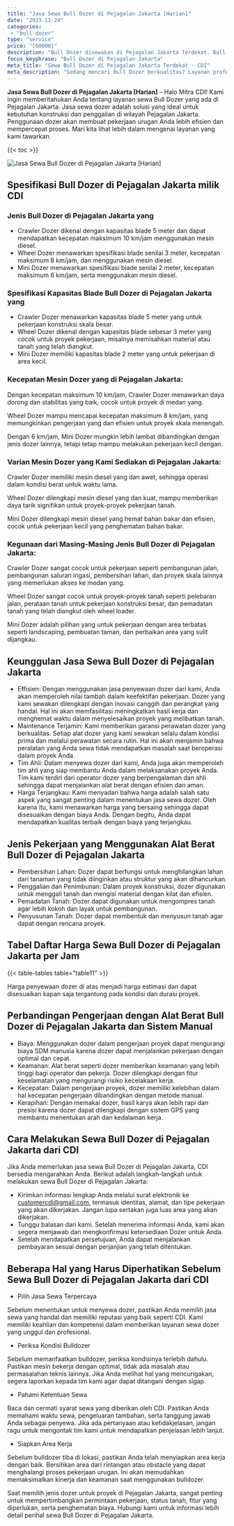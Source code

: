 ```yaml
---
title: "Jasa Sewa Bull Dozer di Pejagalan Jakarta [Harian]"
date: "2023-11-24"
categories:
 - "bull-dozer"
type: "service"
price: "[60000]"
description: "Bull Dozer disewakan di Pejagalan Jakarta Terdekat. Bull Dozer profesional untuk kebutuhan proyek konstruksi dengan performa maksimal. Hubungi kami untuk informasi lebih detail."
focus_keyphrase: "Bull Dozer di Pejagalan Jakarta"
meta_title: "Sewa Bull Dozer di Pejagalan Jakarta Terdekat - CDI"
meta_description: "Sedang mencari Bull Dozer berkualitas? Layanan profesional kami siap melayani dengan harga kompetitif. Klik untuk info lebih lanjut."
---
```


**Jasa Sewa Bull Dozer di Pejagalan Jakarta [Harian]** – Halo Mitra CDI! Kami ingin memberitahukan Anda tentang layanan sewa Bull Dozer yang ada di Pejagalan Jakarta. Jasa sewa dozer adalah solusi yang ideal untuk kebutuhan konstruksi dan penggalian di wilayah Pejagalan Jakarta. Penggunaan dozer akan membuat pekerjaan urugan Anda lebih efisien dan mempercepat proses. Mari kita lihat lebih dalam mengenai layanan yang kami tawarkan.

{{< toc >}}

![Jasa Sewa Bull Dozer di Pejagalan Jakarta [Harian]](/images/bull-dozer/bull-dozer-31.jpg)

## Spesifikasi Bull Dozer di Pejagalan Jakarta milik CDI

### Jenis Bull Dozer di Pejagalan Jakarta yang

*   Crawler Dozer dikenal dengan kapasitas blade 5 meter dan dapat mendapatkan kecepatan maksimum 10 km/jam menggunakan mesin diesel.
*   Wheel Dozer menawarkan spesifikasi blade senilai 3 meter, kecepatan maksimum 8 km/jam, dan menggunakan mesin diesel.
*   Mini Dozer menawarkan spesifikasi blade senilai 2 meter, kecepatan maksimum 6 km/jam, serta menggunakan mesin diesel.

### Spesifikasi Kapasitas Blade Bull Dozer di Pejagalan Jakarta yang

*   Crawler Dozer menawarkan kapasitas blade 5 meter yang untuk pekerjaan konstruksi skala besar.
*   Wheel Dozer dikenal dengan kapasitas blade sebesar 3 meter yang cocok untuk proyek pekerjaan, misalnya memisahkan material atau tanah yang telah diangkut.
*   Mini Dozer memiliki kapasitas blade 2 meter yang untuk pekerjaan di area kecil.

### Kecepatan Mesin Dozer yang di Pejagalan Jakarta:

Dengan kecepatan maksimum 10 km/jam, Crawler Dozer menawarkan daya dorong dan stabilitas yang baik, cocok untuk proyek di medan yang.

Wheel Dozer mampu mencapai kecepatan maksimum 8 km/jam, yang memungkinkan pengerjaan yang dan efisien untuk proyek skala menengah.

Dengan 6 km/jam, Mini Dozer mungkin lebih lambat dibandingkan dengan jenis dozer lainnya, tetapi tetap mampu melakukan pekerjaan kecil dengan.

### Varian Mesin Dozer yang Kami Sediakan di Pejagalan Jakarta:

Crawler Dozer memiliki mesin diesel yang dan awet, sehingga operasi dalam kondisi berat untuk waktu lama.

Wheel Dozer dilengkapi mesin diesel yang dan kuat, mampu memberikan daya tarik signifikan untuk proyek-proyek pekerjaan tanah.

Mini Dozer dilengkapi mesin diesel yang hemat bahan bakar dan efisien, cocok untuk pekerjaan kecil yang penghematan bahan bakar.

### Kegunaan dari Masing-Masing Jenis Bull Dozer di Pejagalan Jakarta:

Crawler Dozer sangat cocok untuk pekerjaan seperti pembangunan jalan, pembangunan saluran irigasi, pembersihan lahan, dan proyek skala lainnya yang memerlukan akses ke medan yang.

Wheel Dozer sangat cocok untuk proyek-proyek tanah seperti pelebaran jalan, perataan tanah untuk pekerjaan konstruksi besar, dan pemadatan tanah yang telah diangkut oleh wheel loader.

Mini Dozer adalah pilihan yang untuk pekerjaan dengan area terbatas seperti landscaping, pembuatan taman, dan perbaikan area yang sulit dijangkau.

## Keunggulan Jasa Sewa Bull Dozer di Pejagalan Jakarta

*   Effisien: Dengan menggunakan jasa penyewaan dozer dari kami, Anda akan memperoleh nilai tambah dalam keefektifan pekerjaan. Dozer yang kami sewakan dilengkapi dengan inovasi canggih dan perangkat yang handal. Hal ini akan memfasilitasi meningkatkan hasil kerja dan menghemat waktu dalam menyelesaikan proyek yang melibatkan tanah.
*   Maintenance Terjamin: Kami memberikan garansi perawatan dozer yang berkualitas. Setiap alat dozer yang kami sewakan selalu dalam kondisi prima dan melalui perawatan secara rutin. Hal ini akan menjamin bahwa peralatan yang Anda sewa tidak mendapatkan masalah saat beroperasi dalam proyek Anda.
*   Tim Ahli: Dalam menyewa dozer dari kami, Anda juga akan memperoleh tim ahli yang siap membantu Anda dalam melaksanakan proyek Anda. Tim kami terdiri dari operator dozer yang berpengalaman dan ahli sehingga dapat menjalankan alat berat dengan efisien dan aman.
*   Harga Terjangkau: Kami menyadari bahwa harga adalah salah satu aspek yang sangat penting dalam menentukan jasa sewa dozer. Oleh karena itu, kami menawarkan harga yang bersaing sehingga dapat disesuaikan dengan biaya Anda. Dengan begitu, Anda dapat mendapatkan kualitas terbaik dengan biaya yang terjangkau.

## Jenis Pekerjaan yang Menggunakan Alat Berat Bull Dozer di Pejagalan Jakarta

*   Pembersihan Lahan: Dozer dapat berfungsi untuk menghilangkan lahan dari tanaman yang tidak diinginkan atau struktur yang akan dihancurkan.
*   Penggalian dan Penimbunan: Dalam proyek konstruksi, dozer digunakan untuk menggali tanah dan mengisi material dengan kilat dan efisien.
*   Pemadatan Tanah: Dozer dapat digunakan untuk mengompres tanah agar lebih kokoh dan layak untuk pembangunan.
*   Penyusunan Tanah: Dozer dapat membentuk dan menyusun tanah agar dapat dengan rencana proyek.

## Tabel Daftar Harga Sewa Bull Dozer di Pejagalan Jakarta per Jam

{{< table-tables table="table11" >}}

Harga penyewaan dozer di atas menjadi harga estimasi dan dapat disesuaikan kapan saja tergantung pada kondisi dan durasi proyek.

## Perbandingan Pengerjaan dengan Alat Berat Bull Dozer di Pejagalan Jakarta dan Sistem Manual

*   Biaya: Menggunakan dozer dalam pengerjaan proyek dapat mengurangi biaya SDM manusia karena dozer dapat menjalankan pekerjaan dengan optimal dan cepat.
*   Keamanan: Alat berat seperti dozer memberikan keamanan yang lebih tinggi bagi operator dan pekerja. Dozer dilengkapi dengan fitur keselamatan yang mengurangi risiko kecelakaan kerja.
*   Kecepatan: Dalam pengerjaan proyek, dozer memiliki kelebihan dalam hal kecepatan pengerjaan dibandingkan dengan metode manual.
*   Kerapihan: Dengan memakai dozer, hasil karya akan lebih rapi dan presisi karena dozer dapat dilengkapi dengan sistem GPS yang membantu menentukan arah dan kedalaman kerja.

## Cara Melakukan Sewa Bull Dozer di Pejagalan Jakarta dari CDI

Jika Anda memerlukan jasa sewa Bull Dozer di Pejagalan Jakarta, CDI bersedia mengarahkan Anda. Berikut adalah langkah-langkah untuk melakukan sewa Bull Dozer di Pejagalan Jakarta:

*   Kirimkan informasi lengkap Anda melalui surat elektronik ke customercdi@gmail.com, termasuk identitas, alamat, dan tipe pekerjaan yang akan dikerjakan. Jangan lupa sertakan juga luas area yang akan dikerjakan.
*   Tunggu balasan dari kami. Setelah menerima informasi Anda, kami akan segera menjawab dan mengkonfirmasi ketersediaan Dozer untuk Anda.
*   Setelah mendapatkan persetujuan, Anda dapat menjalankan pembayaran sesuai dengan perjanjian yang telah ditentukan.

## Beberapa Hal yang Harus Diperhatikan Sebelum Sewa Bull Dozer di Pejagalan Jakarta dari CDI

*   Pilih Jasa Sewa Terpercaya

Sebelum menentukan untuk menyewa dozer, pastikan Anda memilih jasa sewa yang handal dan memiliki reputasi yang baik seperti CDI. Kami memiliki keahlian dan kompetensi dalam memberikan layanan sewa dozer yang unggul dan profesional.
*   Periksa Kondisi Bulldozer

Sebelum memanfaatkan bulldozer, periksa kondisinya terlebih dahulu. Pastikan mesin bekerja dengan optimal, tidak ada masalah atau permasalahan teknis lainnya. Jika Anda melihat hal yang mencurigakan, segera laporkan kepada tim kami agar dapat ditangani dengan sigap.
*   Pahami Ketentuan Sewa

Baca dan cermati syarat sewa yang diberikan oleh CDI. Pastikan Anda memahami waktu sewa, pengeluaran tambahan, serta tanggung jawab Anda sebagai penyewa. Jika ada pertanyaan atau ketidakjelasan, jangan ragu untuk mengontak tim kami untuk mendapatkan penjelasan lebih lanjut.
*   Siapkan Area Kerja

Sebelum bulldozer tiba di lokasi, pastikan Anda telah menyiapkan area kerja dengan baik. Bersihkan area dari rintangan atau obstacle yang dapat menghalangi proses pekerjaan urugan. Ini akan memudahkan memaksimalkan kinerja dan keamanan saat menggunakan bulldozer.

Saat memilih jenis dozer untuk proyek di Pejagalan Jakarta, sangat penting untuk mempertimbangkan permintaan pekerjaan, status tanah, fitur yang diperlukan, serta penghematan biaya. Hubungi kami untuk informasi lebih detail perihal sewa Bull Dozer di Pejagalan Jakarta.
